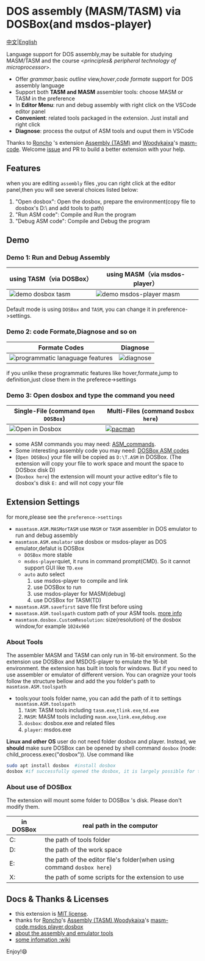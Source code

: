 # DOS assembly (MASM/TASM) via DOSBox(and msdos-player)

[中文](https://github.com/xsro/masm-tasm/blob/master/doc/README_zh.md)|[English](https://github.com/xsro/masm-tasm/blob/master/README.md)

Language support for DOS assembly,may be suitable for studying MASM/TASM and the course <*principles& peripheral technology of microprocessor*>.

- Offer *grammar*,basic *outline* view,*hover*,*code formate* support for DOS assembly language
- Support both **TASM and MASM** assembler tools: choose MASM or TASM in the preference
- In **Editor Menu**: run and debug assembly with right click on the VSCode editor panel
- **Convenient**: related tools packaged in the extension. Just install and right click
- **Diagnose**: process the output of ASM tools and ouput them in VSCode

Thanks to [Roncho](https://marketplace.visualstudio.com/publishers/Roncho) 's extension [Assembly (TASM)](https://marketplace.visualstudio.com/items?itemName=Roncho.assembly-8086) and [Woodykaixa](https://github.com/Woodykaixa)'s [masm-code](https://github.com/Woodykaixa/masm-code). Welcome [issue](https://github.com/xsro/masm-tasm/issues) and PR to build a better extension with your help.

## Features

when you are editing `assembly` files ,you can right click at the editor panel,then you will see several choices listed below:

1. "Open dosbox": Open the dosbox, prepare the environment(copy file to dosbox's D:\ and add tools to path)
2. "Run ASM code": Compile and Run the program
3. "Debug ASM code": Compile and Debug the program


## Demo

### Demo 1: Run and Debug Assembly

|using TASM（via DOSBox）|using MASM（via msdos-player）|
|-----|----|
|![demo dosbox tasm](https://github.com/xsro/masm-tasm/raw/master/pics/demo_dosbox_tasm.gif)|![demo msdos-player masm](https://github.com/xsro/masm-tasm/raw/master/pics/demo_msdos_masm.gif)|

Default mode is using `DOSBox` and `TASM`, you can change it in preference->settings.

### Demo 2: code Formate,Diagnose and so on

|Formate Codes|Diagnose|
|----|-----|
|![programmatic lanaguage features](https://github.com/xsro/masm-tasm/raw/master/pics/demo_PLFeature.gif)|![diagnose](https://github.com/xsro/masm-tasm/raw/master/pics/demo_diagnose_tasm.gif)

if you unlike these programmatic features like hover,formate,jump to definition,just close them in the preferece->settings

### Demo 3: Open dosbox and type the command you need

|Single-File (command `Open DOSBox`)|Multi-Files (command `Dosbox here`)|
|---|---|
|![Open in Dosbox](https://github.com/xsro/masm-tasm/raw/master/pics/opendosbox.gif)|[![pacman](https://github.com/xsro/masm-tasm/raw/master/pics/demo_pacman.gif)](https://github.com/dpisdaniel/assembly-pacman)|

- some ASM commands you may need: [ASM_commands](https://github.com/xsro/masm-tasm/blob/master/doc/ASM_commands.md).
- Some interesting assembly code you may need: [DOSBox ASM codes](https://github.com/xsro/masm-tasm/wiki/dosbox)
- (`Open DOSBox`) your file will be copied as `D:\T.ASM` in DOSBox. (The extension will copy your file to work space and mount the space to DOSbox disk D)
- (`Doxbox here`) the extension will mount your active editor's file to dosbox's disk `E:` and will not copy your file

## Extension Settings

for more,please see the `preference->settings`

- `masmtasm.ASM.MASMorTASM` use `MASM` or `TASM` assembler in DOS emulator to run and debug assembly
- `masmtasm.ASM.emulator` use dosbox or msdos-player as DOS emulator,defalut is DOSBox
  - `DOSBox` more stable
  - `msdos-player`quiet, it runs in command prompt(CMD).  So it cannot support GUI like `TD.exe`
  - `auto` auto select
    1. use msdos-player to compile and link
    2. use DOSBox to run
    3. use msdos-player for MASM(debug)
    4. use DOSBox for TASM(TD)
- `masmtasm.ASM.savefirst`  save file first before using
- `masmtasm.ASM.toolspath` custom path of your ASM tools. [more info](#about-tools)
- `masmtasm.dosbox.CustomResolution`: size(resolution) of the dosbox window,for example `1024x960`

### About Tools

The assembler MASM and TASM can only run in 16-bit environment. So the extension use DOSBox and MSDOS-player to emulate the 16-bit environment.
the extension has built in tools for windows. But if you need to use assembler or emulator of different version. You can oragnize your tools follow the structure bellow and add the you folder's path to  `masmtasm.ASM.toolspath`

- tools:your tools folder name, you can add the path of it to settings `masmtasm.ASM.toolspath`
  1. `TASM`: TASM tools including `tasm.exe`,`tlink.exe`,`td.exe`
  2. `MASM`: MASM tools including `masm.exe`,`link.exe`,`debug.exe`
  3. `dosbox`: dosbox.exe and related files
  4. `player`: msdos.exe

**Linux and other OS** user do not need folder dosbox and player. Instead, we **should** make sure DOSBox can be opened by shell command `dosbox` (node: child_process.exec("dosbox")). Use command like

```sh
sudo apt install dosbox  #install dosbox
dosbox #if successfully opened the dosbox, it is largely possible for the extension to use dosbox
```

### About use of DOSBox

The extension will mount some folder to DOSBox 's disk. Please don't modify them.

|in DOSBox|real path in the computor|
|---|---|
|C:|the path of tools folder|
|D:|the path of the work space|
|E:|the path of the editor file's folder(when using command `dosbox here`)|
|X:|the path of some scripts for the extension to use|

## Docs & Thanks & Licenses

- this extension is [MIT license](https://github.com/xsro/masm-tasm/blob/master/LICENSE).
- thanks for [Roncho](https://marketplace.visualstudio.com/publishers/Roncho)'s [Assembly (TASM)](https://marketplace.visualstudio.com/items?itemName=Roncho.assembly-8086),[Woodykaixa](https://github.com/Woodykaixa)'s [masm-code](https://github.com/Woodykaixa/masm-code),[msdos player](http://takeda-toshiya.my.coocan.jp/msdos),[dosbox](https://www.dosbox.com)
- [about the assembly and emulator tools](https://github.com/xsro/masm-tasm/blob/master/doc/Toolspath.md)
- [some infomation :wiki](https://github.com/xsro/masm-tasm/wiki)

Enjoy!:smile:
